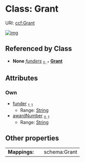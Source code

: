 
# Class: Grant




URI: [ccf:Grant](http://purl.org/ccf/Grant)


[![img](https://yuml.me/diagram/nofunky;dir:TB/class/[CollectionMetadata]++-%20funders%200..*>[Grant&#124;funder:string;awardNumber:string%20%3F],[CollectionMetadata])](https://yuml.me/diagram/nofunky;dir:TB/class/[CollectionMetadata]++-%20funders%200..*>[Grant&#124;funder:string;awardNumber:string%20%3F],[CollectionMetadata])

## Referenced by Class

 *  **None** *[funders](funders.md)*  <sub>0..\*</sub>  **[Grant](Grant.md)**

## Attributes


### Own

 * [funder](funder.md)  <sub>1..1</sub>
     * Range: [String](types/String.md)
 * [awardNumber](awardNumber.md)  <sub>0..1</sub>
     * Range: [String](types/String.md)

## Other properties

|  |  |  |
| --- | --- | --- |
| **Mappings:** | | schema:Grant |

